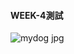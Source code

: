 #### WEEK-4測試
![mydog jpg](https://user-images.githubusercontent.com/94620926/150982169-108d5fb7-8fe0-4f82-94d6-72d648d33879.JPG)
